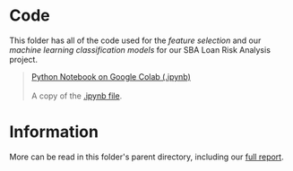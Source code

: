 # Code
This folder has all of the code used for the _feature selection_ and our _machine learning classification models_ for our SBA Loan Risk Analysis project.

> [Python Notebook on Google Colab (.ipynb)](https://colab.research.google.com/drive/1HVOS9IFwqiPWZ4yIHXls7a4HiP-RmNCM)\
\
> A copy of the [.ipynb file](https://github.com/MatthewHolsten/sba-loan-risk-analysis/blob/7ab3c393ef18e79eeb80c1b8e4778143eac6c460/Machine%20Learning%20Models/CS135_FinalProject_Notebook_HolstenPitkin.ipynb).

# Information
More can be read in this folder's parent directory, including our [full report](https://github.com/MatthewHolsten/sba-loan-risk-analysis/blob/ff33a08ec8cec5ad367d8e4f1a5e8b9571573609/Report,%20Should%20This%20Loan%20Be%20Approved%20Or%20Denied,%20An%20Exploration%20Of%20Risk%20Classification%20Using%20US%20Small%20Business%20Administration%20Loan%20Data.pdf).
